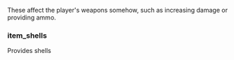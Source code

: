 These affect the player's weapons somehow, such as increasing damage or providing ammo.

### item_shells
Provides shells
